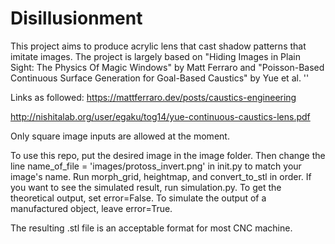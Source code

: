 # Disillusionment
This project aims to produce acrylic lens that cast shadow patterns that imitate images. The project is largely based on "Hiding Images in Plain Sight: The Physics Of Magic Windows" by Matt Ferraro and "Poisson-Based Continuous Surface Generation for Goal-Based Caustics" by Yue et al. ''

Links as followed: 
https://mattferraro.dev/posts/caustics-engineering

http://nishitalab.org/user/egaku/tog14/yue-continuous-caustics-lens.pdf

Only square image inputs are allowed at the moment. 

To use this repo, put the desired image in the image folder. Then change the line name_of_file = 'images/protoss_invert.png' in init.py to match your image's name. Run morph_grid, heightmap, and convert_to_stl in order. If you want to see the simulated result, run simulation.py. To get the theoretical output, set error=False. To simulate the output of a manufactured object, leave error=True. 

The resulting .stl file is an acceptable format for most CNC machine. 
